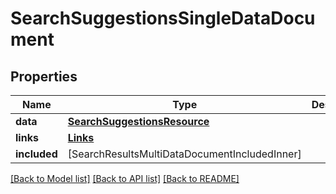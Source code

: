 # SearchSuggestionsSingleDataDocument

## Properties
Name | Type | Description | Notes
------------ | ------------- | ------------- | -------------
**data** | [**SearchSuggestionsResource**](SearchSuggestionsResource.md) |  | [optional] 
**links** | [**Links**](Links.md) |  | [optional] 
**included** | [SearchResultsMultiDataDocumentIncludedInner] |  | [optional] 

[[Back to Model list]](../README.md#documentation-for-models) [[Back to API list]](../README.md#documentation-for-api-endpoints) [[Back to README]](../README.md)


